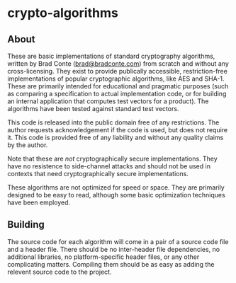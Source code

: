crypto-algorithms
=================


About
---
These are basic implementations of standard cryptography algorithms, written by Brad Conte (brad@bradconte.com) from scratch and without any cross-licensing. They exist to provide publically accessible, restriction-free implementations of popular cryptographic algorithms, like AES and SHA-1. These are primarily intended for educational and pragmatic purposes (such as comparing a specification to actual implementation code, or for building an internal application that computes test vectors for a product). The algorithms have been tested against standard test vectors.

This code is released into the public domain free of any restrictions. The author requests acknowledgement if the code is used, but does not require it. This code is provided free of any liability and without any quality claims by the author.

Note that these are *not* cryptographically secure implementations. They have no resistence to side-channel attacks and should not be used in contexts that need cryptographically secure implementations.

These algorithms are not optimized for speed or space. They are primarily designed to be easy to read, although some basic optimization techniques have been employed.

Building
---
The source code for each algorithm will come in a pair of a source code file and a header file. There should be no inter-header file dependencies, no additional libraries, no platform-specific header files, or any other complicating matters. Compiling them should be as easy as adding the relevent source code to the project.
